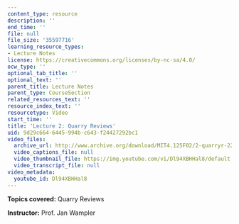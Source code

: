 ```yaml
---
content_type: resource
description: ''
end_time: ''
file: null
file_size: '35597716'
learning_resource_types:
- Lecture Notes
license: https://creativecommons.org/licenses/by-nc-sa/4.0/
ocw_type: ''
optional_tab_title: ''
optional_text: ''
parent_title: Lecture Notes
parent_type: CourseSection
related_resources_text: ''
resource_index_text: ''
resourcetype: Video
start_time: ''
title: 'Lecture 2: Quarry Reviews'
uid: 9d29c664-6445-994b-c643-f24427292bc1
video_files:
  archive_url: http://www.archive.org/download/MIT4.125F02/2-quarryr-220k.mp4
  video_captions_file: null
  video_thumbnail_file: https://img.youtube.com/vi/Dl94XBHHal8/default.jpg
  video_transcript_file: null
video_metadata:
  youtube_id: Dl94XBHHal8
---
```


**Topics covered:** Quarry Reviews

**Instructor:** Prof. Jan Wampler

